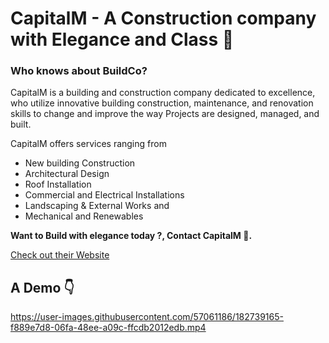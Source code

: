 # CapitalM - A Construction company with Elegance and Class 💯
### Who knows about BuildCo? 

CapitalM is a building and construction company dedicated to excellence, who utilize innovative building construction, maintenance, and renovation skills to change and improve the way Projects are designed, managed, and built.

CapitalM offers services ranging from 

- New building Construction
- Architectural Design 
- Roof Installation
- Commercial and Electrical Installations
- Landscaping & External Works and
- Mechanical and Renewables

**Want to Build with elegance today ?, Contact CapitalM 💯.**

[Check out their Website](https://devdesiign.github.io/BuildCo/)
## A Demo 👇

https://user-images.githubusercontent.com/57061186/182739165-f889e7d8-06fa-48ee-a09c-ffcdb2012edb.mp4
